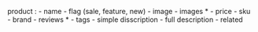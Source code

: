 product :
    - name
    - flag (sale, feature, new)
    - image
    - images *
    - price
    - sku
    - brand 
    - reviews *
    - tags 
    - simple disscription
    - full description
    - related
